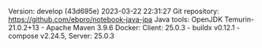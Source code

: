 Version: develop (43d695e) 2023-03-22 22:31:27
Git repository: https://github.com/ebpro/notebook-java-jpa
Java tools: OpenJDK Temurin-21.0.2+13 - Apache Maven 3.9.6
Docker: Client: 25.0.3  - buildx v0.12.1 - compose v2.24.5, Server: 25.0.3
